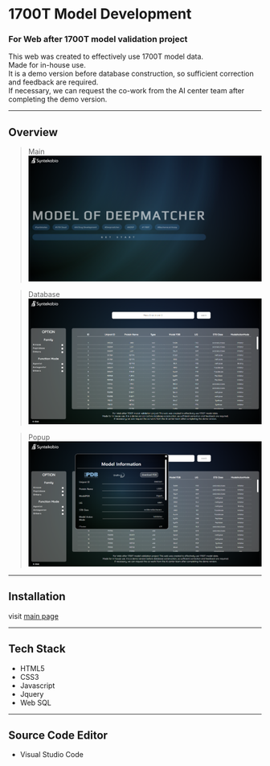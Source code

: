# 1700T Model Development
### For Web after 1700T model validation project
This web was created to effectively use 1700T model data.  
Made for in-house use.  
It is a demo version before database construction, so sufficient correction and feedback are required.  
If necessary, we can request the co-work from the AI center team after completing the demo version.  

---

## Overview
> Main
![jpg](./img/MOD_main.png)

> Database
![jpg](./img/MOD_Table.png)

> Popup
![jpg](./img/MOD_popup.png)
---

## Installation
<!-- download ZIP file in [GitHub](https://github.com/JeongSooNa/1700T_model_dev) -->
<!-- ![jpg](IMG/1700T_readme.png) -->
<!-- Unzip and open the demo.html file in the web_publishing folder. -->
visit [main page](#)

---

## Tech Stack
- HTML5
- CSS3
- Javascript
- Jquery
- Web SQL

---

## Source Code Editor
- Visual Studio Code
